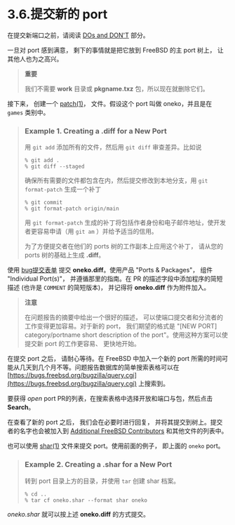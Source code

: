 # 3.6.提交新的 port

在提交新端口之前，请阅读 [DOs and DON'T](https://docs.freebsd.org/en/books/porters-handbook/porting-dads/index.html#porting-dads) 部分。

一旦对 port 感到满意， 剩下的事情就是把它放到 FreeBSD 的主 port 树上， 让其他人也为之高兴。

> **重要**
>
> 我们不需要 **work** 目录或 **pkgname.txz** 包，所以现在就删除它们。

接下来， 创建一个 [patch(1)](https://www.freebsd.org/cgi/man.cgi?query=patch\&sektion=1\&format=html)， 文件。假设这个 port 叫做 oneko，并且是在 `games` 类别中。

> ### Example 1. Creating a .diff for a New Port
>
> 用 `git add` 添加所有的文件，然后用 `git diff` 审查差异。比如说
>
> ```
> % git add .
> % git diff --staged
> ```
>
> 确保所有需要的文件都包含在内，然后提交修改到本地分支，用 `git format-patch` 生成一个补丁
>
> ```
> % git commit
> % git format-patch origin/main
> ```
>
> 用 `git format-patch` 生成的补丁将包括作者身份和电子邮件地址，使开发者更容易申请（用 `git am` ）并给予适当的信用。
>
> 为了方便提交者在他们的 ports 树的工作副本上应用这个补丁， 请从您的 ports 树的基础上生成 **.diff**。

使用 [bug提交表单](https://bugs.freebsd.org/submit/) 提交 **oneko.diff**。使用产品 "Ports & Packages"， 组件 "Individual Port(s)"， 并遵循那里的指南。在 PR 的描述字段中添加程序的简短描述 (也许是 `COMMENT` 的简短版本)， 并记得将 **oneko.diff** 作为附件加入。

> **注意**
>
> 在问题报告的摘要中给出一个很好的描述， 可以使端口提交者和分流者的工作变得更加容易。对于新的 port， 我们期望的格式是 "\[NEW PORT] category/portname short description of the port"。使用这种方案可以使提交新 port 的工作更容易、 更快地开始。

在提交 port 之后， 请耐心等待。在 FreeBSD 中加入一个新的 port 所需的时间可能从几天到几个月不等。问题报告数据库的简单搜索表格可以在 [https://bugs.freebsd.org/bugzilla/query.cgi](https://bugs.freebsd.org/bugzilla/query.cgi) 上搜索到。

要获得 _open_ port PR的列表，在搜索表格中选择开放和端口与包，然后点击 **Search**。

在查看了新的 port 之后， 我们会在必要时进行回复， 并将其提交到树上。提交者的名字也会被加入到 [Additional FreeBSD Contributors](https://docs.freebsd.org/en/articles/contributors/#contrib-additional) 和其他文件的列表中。

也可以使用 [shar(1)](https://www.freebsd.org/cgi/man.cgi?query=shar\&sektion=1\&format=html) 文件来提交 port。使用前面的例子， 即上面的 `oneko` port。

> ### Example 2. Creating a .shar for a New Port
>
> 转到 port 目录上方的目录，并使用 `tar` 创建 shar 档案。
>
> ```
> % cd ..
> % tar cf oneko.shar --format shar oneko
> ```

_oneko.shar_ 就可以按上述 **oneko.diff** 的方式提交。
